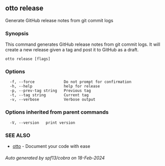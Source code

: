 ## otto release

Generate GitHub release notes from git commit logs

### Synopsis

This command generates GitHub release notes from git commit logs.
It will create a new release given a tag and post it to GitHub as a draft.

```
otto release [flags]
```

### Options

```
  -f, --force             Do not prompt for confirmation
  -h, --help              help for release
  -p, --prev-tag string   Previous tag
  -t, --tag string        Current tag
  -v, --verbose           Verbose output
```

### Options inherited from parent commands

```
  -V, --version   print version
```

### SEE ALSO

* [otto](otto.md)	 - Document your code with ease

###### Auto generated by spf13/cobra on 18-Feb-2024
